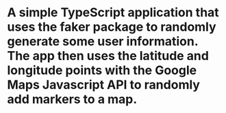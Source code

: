 # A simple TypeScript application that uses the faker package to randomly generate some user information. The app then uses the latitude and longitude points with the Google Maps Javascript API to randomly add markers to a map.